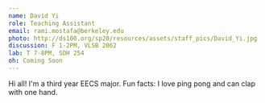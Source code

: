 ```yaml
---
name: David Yi
role: Teaching Assistant
email: rami.mostafa@berkeley.edu
photo: http://ds100.org/sp20/resources/assets/staff_pics/David_Yi.jpg
discussion: F 1-2PM, VLSB 2062
lab: T 7-8PM, SDH 254
oh: Coming Soon
---
```


Hi all! I'm a third year EECS major. Fun facts: I love ping pong and can clap with one hand. 
